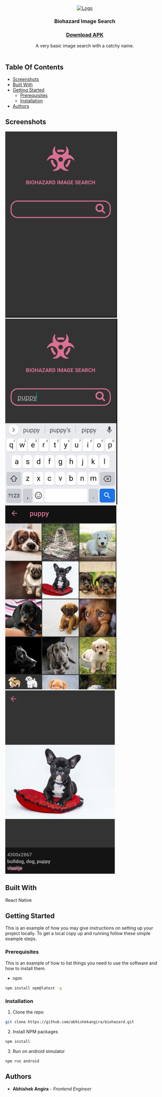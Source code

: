<br/>
<p align="center">
  <a href="https://github.com/abhishekangira/biohazard">
    <img src="https://i.ibb.co/hC76Fsb/ic-launcher.png" alt="Logo" width="80" height="80">
  </a>

  <h3 align="center">Biohazard Image Search</h3>
  <h3 align="center"><a href="https://drive.google.com/file/d/1PyG1hHZeMz8fwY9rIu_G1MAoNoyP0SjL/view?usp=sharing">Download APK</a></h3>
  

  <p align="center">
    A very basic image search with a catchy name.
    <br/>
    <br/>
  </p>
</p>

## Table Of Contents

* [Screenshots](#screenshots)
* [Built With](#built-with)
* [Getting Started](#getting-started)
  * [Prerequisites](#prerequisites)
  * [Installation](#installation)
* [Authors](#authors)


## Screenshots

![screenshot - 1](screenshots/home.jpg)
![screenshot - 2](screenshots/home-2.jpg)
![screenshot - 3](screenshots/results.jpg)
![screenshot - 4](screenshots/details.jpg)


## Built With

React Native

## Getting Started

This is an example of how you may give instructions on setting up your project locally.
To get a local copy up and running follow these simple example steps.

### Prerequisites

This is an example of how to list things you need to use the software and how to install them.

* npm

```sh
npm install npm@latest -g
```

### Installation

1. Clone the repo

```sh
git clone https://github.com/abhishekangira/biohazard.git
```

2. Install NPM packages

```sh
npm install
```

3. Run on android simulator

```JS
npm run android
```
## Authors

* **Abhishek Angira** - *Frontend Engineer*
